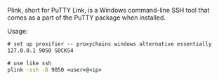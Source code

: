 Plink, short for PuTTY Link, is a Windows command-line SSH tool that comes as a part of the PuTTY package when installed.

Usage:
```cmd
# set up proxifier -- proxychains windows alternative essentially
127.0.0.1 9050 SOCKS4

# use like ssh
plink -ssh -D 9050 <user>@<ip>
```